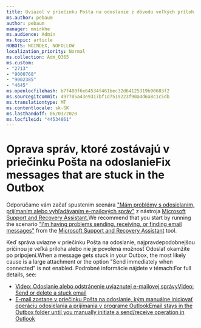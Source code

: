 ```yaml
---
title: Uviazol v priečinku Pošta na odoslanie z dôvodu veľkých príloh
ms.author: pebaum
author: pebaum
manager: mnirkhe
ms.audience: Admin
ms.topic: article
ROBOTS: NOINDEX, NOFOLLOW
localization_priority: Normal
ms.collection: Adm_O365
ms.custom:
- "2713"
- "9000768"
- "9002385"
- "4645"
ms.openlocfilehash: b7f480f6e64534f461bec32d64125319b90683f2
ms.sourcegitcommit: 497705a43e9317bf1d7519223f90a4d6a8c1c5db
ms.translationtype: MT
ms.contentlocale: sk-SK
ms.lasthandoff: 06/03/2020
ms.locfileid: "44534861"
---
```

# <a name="fix-messages-that-are-stuck-in-the-outbox"></a><span data-ttu-id="71b71-102">Oprava správ, ktoré zostávajú v priečinku Pošta na odoslanie</span><span class="sxs-lookup"><span data-stu-id="71b71-102">Fix messages that are stuck in the Outbox</span></span>

<span data-ttu-id="71b71-103">Odporúčame vám začať spustením scenára ["Mám problémy s odosielaním, prijímaním alebo vyhľadávaním e-mailových správ"](https://aka.ms/SaRA-OutlookSendReceive) z nástroja [Microsoft Support and Recovery Assistant.](https://diagnostics.office.com/#/)</span><span class="sxs-lookup"><span data-stu-id="71b71-103">We recommend that you start by running the scenario ["I'm having problems sending, receiving, or finding email messages"](https://aka.ms/SaRA-OutlookSendReceive) from the [Microsoft Support and Recovery Assistant](https://diagnostics.office.com/#/) tool.</span></span>

<span data-ttu-id="71b71-104">Keď správa uviazne v priečinku Pošta na odoslanie, najpravdepodobnejšou príčinou je veľká príloha alebo nie je povolená možnosť Odoslať okamžite po pripojení.</span><span class="sxs-lookup"><span data-stu-id="71b71-104">When a message gets stuck in your Outbox, the most likely cause is a large attachment or the option "Send immediately when connected" is not enabled.</span></span>
<span data-ttu-id="71b71-105">Podrobné informácie nájdete v témach:</span><span class="sxs-lookup"><span data-stu-id="71b71-105">For full details, see:</span></span>
- [<span data-ttu-id="71b71-106">Video: Odoslanie alebo odstránenie uviaznutej e-mailovej správy</span><span class="sxs-lookup"><span data-stu-id="71b71-106">Video: Send or delete a stuck email</span></span>](https://support.office.com/article/Video-Send-or-delete-an-email-stuck-in-your-outbox-26d5d34a-4e5f-444a-a9e8-44db04a94dec) 
- [<span data-ttu-id="71b71-107">E-mail zostane v priečinku Pošta na odoslanie, kým manuálne iniciovať operáciu odosielania a prijímania v programe Outlook</span><span class="sxs-lookup"><span data-stu-id="71b71-107">Email stays in the Outbox folder until you manually initiate a send/receive operation in Outlook</span></span>](https://support.microsoft.com/help/2797572/email-stays-in-the-outbox-folder-until-you-manually-initiate-a-send-re)
